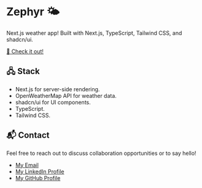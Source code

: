 # Zephyr 🌤️

Next.js weather app! Built with Next.js, TypeScript, Tailwind CSS, and shadcn/ui.

[🚀 Check it out!](https://zephyr-weather.vercel.app)

## 🖧 Stack

- Next.js for server-side rendering.
- OpenWeatherMap API for weather data.
- shadcn/ui for UI components.
- TypeScript.
- Tailwind CSS.

## 📬 Contact

Feel free to reach out to discuss collaboration opportunities or to say hello!

- [My Email](mailto:matheus.felipe.19rt@gmail.com)
- [My LinkedIn Profile](https://www.linkedin.com/in/matheus-mortari-19rt/)
- [My GitHub Profile](https://github.com/w11dcard)
